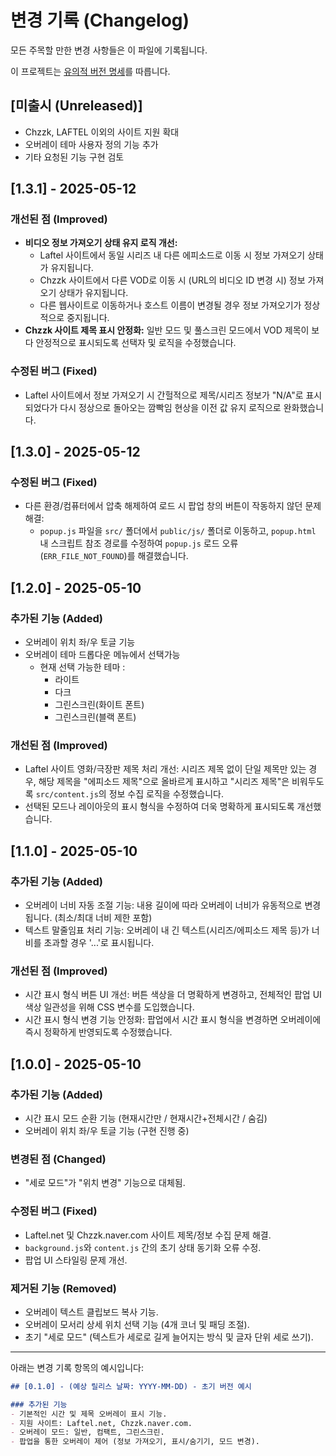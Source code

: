 # 변경 기록 (Changelog)

모든 주목할 만한 변경 사항들은 이 파일에 기록됩니다.

이 프로젝트는 [유의적 버전 명세](https://semver.org/lang/ko/)를 따릅니다.

## [미출시 (Unreleased)]
- Chzzk, LAFTEL 이외의 사이트 지원 확대
- 오버레이 테마 사용자 정의 기능 추가
- 기타 요청된 기능 구현 검토

## [1.3.1] - 2025-05-12

### 개선된 점 (Improved)
- **비디오 정보 가져오기 상태 유지 로직 개선:**
  - Laftel 사이트에서 동일 시리즈 내 다른 에피소드로 이동 시 정보 가져오기 상태가 유지됩니다.
  - Chzzk 사이트에서 다른 VOD로 이동 시 (URL의 비디오 ID 변경 시) 정보 가져오기 상태가 유지됩니다.
  - 다른 웹사이트로 이동하거나 호스트 이름이 변경될 경우 정보 가져오기가 정상적으로 중지됩니다.
- **Chzzk 사이트 제목 표시 안정화:** 일반 모드 및 풀스크린 모드에서 VOD 제목이 보다 안정적으로 표시되도록 선택자 및 로직을 수정했습니다.

### 수정된 버그 (Fixed)
- Laftel 사이트에서 정보 가져오기 시 간헐적으로 제목/시리즈 정보가 "N/A"로 표시되었다가 다시 정상으로 돌아오는 깜빡임 현상을 이전 값 유지 로직으로 완화했습니다.

## [1.3.0] - 2025-05-12

### 수정된 버그 (Fixed)
- 다른 환경/컴퓨터에서 압축 해제하여 로드 시 팝업 창의 버튼이 작동하지 않던 문제 해결:
  - `popup.js` 파일을 `src/` 폴더에서 `public/js/` 폴더로 이동하고, `popup.html` 내 스크립트 참조 경로를 수정하여 `popup.js` 로드 오류 (`ERR_FILE_NOT_FOUND`)를 해결했습니다.

## [1.2.0] - 2025-05-10

### 추가된 기능 (Added)
- 오버레이 위치 좌/우 토글 기능
- 오버레이 테마 드롭다운 메뉴에서 선택가능
  - 현재 선택 가능한 테마 :
    - 라이트
    - 다크
    - 그린스크린(화이트 폰트)
    - 그린스크린(블랙 폰트)

### 개선된 점 (Improved)
- Laftel 사이트 영화/극장판 제목 처리 개선: 시리즈 제목 없이 단일 제목만 있는 경우, 해당 제목을 "에피소드 제목"으로 올바르게 표시하고 "시리즈 제목"은 비워두도록 `src/content.js`의 정보 수집 로직을 수정했습니다.
- 선택된 모드나 레이아웃의 표시 형식을 수정하여 더욱 명확하게 표시되도록 개선했습니다.

## [1.1.0] - 2025-05-10

### 추가된 기능 (Added)
- 오버레이 너비 자동 조절 기능: 내용 길이에 따라 오버레이 너비가 유동적으로 변경됩니다. (최소/최대 너비 제한 포함)
- 텍스트 말줄임표 처리 기능: 오버레이 내 긴 텍스트(시리즈/에피소드 제목 등)가 너비를 초과할 경우 '...'로 표시됩니다.

### 개선된 점 (Improved)
- 시간 표시 형식 버튼 UI 개선: 버튼 색상을 더 명확하게 변경하고, 전체적인 팝업 UI 색상 일관성을 위해 CSS 변수를 도입했습니다.
- 시간 표시 형식 변경 기능 안정화: 팝업에서 시간 표시 형식을 변경하면 오버레이에 즉시 정확하게 반영되도록 수정했습니다.

## [1.0.0] - 2025-05-10

### 추가된 기능 (Added)
- 시간 표시 모드 순환 기능 (현재시간만 / 현재시간+전체시간 / 숨김)
- 오버레이 위치 좌/우 토글 기능 (구현 진행 중)

### 변경된 점 (Changed)
- "세로 모드"가 "위치 변경" 기능으로 대체됨.

### 수정된 버그 (Fixed)
- Laftel.net 및 Chzzk.naver.com 사이트 제목/정보 수집 문제 해결.
- `background.js`와 `content.js` 간의 초기 상태 동기화 오류 수정.
- 팝업 UI 스타일링 문제 개선.

### 제거된 기능 (Removed)
- 오버레이 텍스트 클립보드 복사 기능.
- 오버레이 모서리 상세 위치 선택 기능 (4개 코너 및 패딩 조절).
- 초기 "세로 모드" (텍스트가 세로로 길게 늘어지는 방식 및 글자 단위 세로 쓰기).

---

아래는 변경 기록 항목의 예시입니다:

```markdown
## [0.1.0] - (예상 릴리스 날짜: YYYY-MM-DD) - 초기 버전 예시

### 추가된 기능
- 기본적인 시간 및 제목 오버레이 표시 기능.
- 지원 사이트: Laftel.net, Chzzk.naver.com.
- 오버레이 모드: 일반, 컴팩트, 그린스크린.
- 팝업을 통한 오버레이 제어 (정보 가져오기, 표시/숨기기, 모드 변경).
``` 